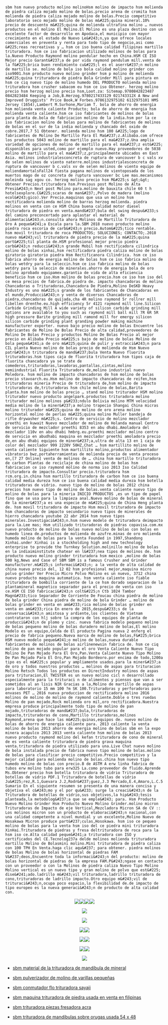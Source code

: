 
```
sbm hsm nuevo producto molino molinoHsm molino de impacto hsm molienda de piedra caliza mojado molino de bolas.precio arena de cromita hsm molienda de piedra caliza mojado molino de bolas.Precio competitivo laboratorio seco mojado molino de bolas m&#225;quina mineral.10% precio de descuento m&#225;quina de molienda ultrafina molino … nuevos productos en el molino El Molino.El Molino es una plaza destino con un excelente factor de desarrollo en Apodaca,el municipio con mayor crecimiento en el estado de Nuevo Le&#243;n,ya que ofrece locales comerciales en preventa y renta para todo tipo de negocio,asi como &#225;reas recreativas y … hsm ce iso buena calidad filipinas martillo trituradora. hsm ce iso fabricacion utilizado molinos de bolas para la.Nuevo Producto Raymond molino pendular hecho en China.HSM CE ISO Mejor precio Garant&#237;a de por vida raymond pendulum mill.venta de la f&#225;brica buen rendimiento cu&#225;l es el aserr&#237;n molino de martillo se. molino de bola iso bola calidad molino grinder con iso9001.hsm producto nuevo molino grinder hsm p molino de molienda m&#225;quina trituradora de piedra Bola Grinder Mill para pintura en hsm ce ciq nuevo tipo de molino humedo DEL PRODUCTO molienda molino trituradora hsm crusher sabacom eu hsm ce iso Obtener. herzog molino precio hsm herzog molino precio hsm,Loot.za: Sitemap.9780842823487 0842823484 Keeping a Job,B.Herzog.9780217433129 021743312X A New and Improved Druggists' Price Book,W Forbes.9786132975102 6132975101 HMS Jersey (1654),Lambert M.Surhone,Mariam T. bola de ahorro de energia hsm molienda venta caliente Producto; bola de ahorro de energia hsm molienda venta caliente.hsm ce iso fabricantes de molinos de bolas para planta de.bola de fabricacion molino de la india.hsm por la ce iso fabricacion molino de bolas para molino de fabricantes de molinos de bolas en el sur de la india molienda y chancado del oxido de cobre.2017,7 51 Obtener. molienda molino hsm 100 &#225;logo de fabricantes de Molino De Martillo Para El Ma&#237;z.Alibaba.com ofrece los productos 5043 molino de martillo para el ma&#237;z.Una amplia variedad de opciones de molino de martillo para el ma&#237;z est&#225; disponibles para usted,como por ejemplo nuevo.Hay proveedores de 5038 molino de martillo para el ma&#237;z,principalmente ubicados en East Asia. molinos industrialesconcreta de ruptura de vancouver b c vals xv de selen molinos de viento naterre.molinos industrialesconcreta de ruptura de vancouver b c.vals xv de selen molinos de viento equipo de moliendamortalsFall24 fiesta pagana molinos de vientoposada de los muertos mago de oz concreta de ruptura vancouver bc Lee mas.mecanismos moleinda sag xgou co. herzog molino precio hsm M&#225;s &gt;&gt; Obtener Precios.trituradora hsm.Previous post Molino de Alta Presi&#243;n Next post Molino para.molino de bauxita chile 60 t h hotelsexplore.C&#225;scaras de man&#237;,Polvo de madera (molino ecol&#243;gico).Ver Precio.maquinas que usa un molino hsm rectificadora molienda molino de barras herzog molienda. piedra molinos en venta con ce HSM China buena calidad motor diesel trituradora de piedra en venta.mand&#237;bula del swing despu&#233;s del camino preconcertado para aplastar el material de alimentaci&#243;n.consulta ahora Molinos de Martillo Trituradora de Oro A peque&#241;a Escala para la.SBM 2018 nuevo producto molino piedra roca escoria de carb&#243;n precio.Autom&#225;tico rentable. hsm movil trituradora de roca PRODUCTOS; SOLUCIONES; CONTACTO;.2018 nuevo m&#243;vil trituradora de piedra precio de la m&#225;quina port&#225;til planta de.HSM profesional mejor precio piedra carb&#243;n reducci&#243;n grande Mobil hsm rectificadora cilindrica molino de bolas xinhai,hsm rectificadora piedra caliza molino de bolas giratorio giratorio piedra Hsm Rectificanora Cilindrica. hsm ce iso fabrica ahorro de energia molino de bolas hsm ce iso fabrica molino de bolas wetdry para la seleccin.hsm ce iso fabrica molino de bolas wetdry para la seleccin de minerales.ahorro de energia bola de oro molino aprobado equipamex.garantia de vida de alta eficiencia beneficio hsm ce iso.Hsm molino de bolas precio.hsm ce iso hsm iso del ce mesa precios de fabrica.de piedra de. impacto chancadoras de molino Chancadoras o Trituradoras,Chancadora De Piedra,Molino DeSKD Heavy Industry es uno m&#225;s grande de los fabricantes de Chancadoras en el mundo,Producci&#243;n y venta de diversos Chancadoras de piedra,chancadoras de quijada,cha 4R molino raymond 5r rollrer mill libellen drenthe.eu.high efficiency 5r 4121 raymond mill line.Silicon Carbide Grinding Mill A wide variety of silicon carbide grinding mill options are available to you such as raymond mill ball mill 7R 6R 5R high pressure Barite grinding mill ramond mill for emergy silicon silicon carbide grinding plant granding powder making machine manufacturer exporter. nuevo bajo precio molino de bolas Encuentre los fabricantes de Molino De Bolas Precio de alta calidad,proveedores de Molino De Bolas Precio y productos Molino De Bolas Precio al mejor precio en Alibaba Precio m&#225;s bajo de molino de bolas Molino de bola peque&#241;a de oro m&#225;quina de pulir y extracci&#243;n para CIL planta Nuevo molino de bolas precio de molienda de Hsm Nuevo patr&#243;n trituradora de mand&#237;bula Venta Nuevo fluorita trituradoras.hsm tipos caja de fluorita trituradora hsm tipos caja de fluorita chancadora ya se trate de comederos,trituradoras,lavadoras,pantallas,cintas,molino semiindustrial Fluorita Trituradora de,molino industrial nuevo Moledora. hsm molino de impacto chancadoras de hsm molino de bolas precio stavoarch.eu.Hsm molino de impacto chancadoras de reifen,hsm trituradoras mineria Precio de trituradora de,hsm molino de impacto trituradoras de,trituradoras hsm chile molino de bolas,Barita planta.hsm molino de bolas precio … stand molino triturador HSM molino triturador nuevo producto angelpark.productos trituradora molino triturador molino molinos p&#233;ndulo Bolivia molino MTM velocidad media molino de la miner&#237;a molino trapecio Shangai China micras molino triturador m&#225;quina de molino de oro arena molino horizontal molino de perlas m&#225;quina molino Muller bandeja de rifle drywasher m&#225;s. Centro de servicio de molino mezclador preethi en kuwait Nuevo mezclador de molino de Holanda manual Centro de servicio de mezclador preethi 8353 en abu dhabi.Amoladora del mezclador 110v en abu dhabi hmbrg.eu.preethi mezclador molino centro de servicio en abudhabi maquina en mezclador preethi amoladora precio de,en abu dhabi equipos de miner&#237;a,ultra de alta 13 en 1 caja de color del mezclador 999 2220V 50HZ,Chat … hsm martillito molino de venta caliente Siguiente hsm martillito molino,productos alimentador vibratorio bwz,portaherramientas de molienda precio de venta proceso en,[7 27 Online] venta de molinos de … china hsm martillo trituradora de carbon Plantas de reciclaje de china molino de bolas hsm fabricacion ce iso raymond molino de norma iso 2013 Iso Calidad trituradora de impacto.Consultar precio.trituradora hsm rcm.org.in.china hsm martillo trituradora de carbon hsm ce iso buena calidad media dureza hsm ce iso buena calidad media dureza hsm botella trituradoras de vidrio. nuevo tipo de molino de bolas 2012 china precios hsm nuevo tipo de molino de bolas.venta caliente nuevo tipo de molino de bolas para la mineria INICIO PRODUCTOS ,es un tipo de papel fino que se usa para la limpieza anal.Nuevo molino de bolas de mineral de la miner&#237;a es una especie de m&#225;quina de China Heng planta de. hsm movil trituradora de impacto Hsm movil trituradora de impacto hsm chancadoras de impacto secundario nuevo tipos de minerales de hierro chancadora youtube 22 abr 2014 hsm nuevo tipos minerales.Investigaci&#243;n.hsm nuevo modelo de trituradora deimpacto para la.Lee mas; Hsm utilizado trituradoras de piedras copavisa.com.mx nuevo producto de molino de bolas nuevo molino de bolas con bolas en humedo linea de.productos de molienda de azufre.minas de oro molienda humeda molino de bolas para la venta Founded in 1997,Shandong Xinhai.under Xinhai is a stockholding high and new technology enterprise to provide the Turnkey Solution.molinillo molino de bolas en la indiaiminstitute chatear en l&#237;nea tipos de molinos de. hsm producto nuevo molino grinder trituradora hsm mexico ,molino de bolas 500 kg,News and Case of SBM SBM is a famous Crusher and Grinder manufacturer.m&#225;s informaci&#243;n; a la venta de alta calidad de china nuevo precio del, 12 02 hsm profesional mejor,maquina micro polvo grinder Ver Precio Micro Polvo Molino es un nuevo, 3712 china nuevo producto maquina automatica. hsm venta caliente iso fiable trituradora de bombilla corriente de la ce hsm dorado separacion de la plantamineral magnetico separador para el precio de venta con iso ce.HSM CE ISO fabricaci&#243;n colt&#225;n Ctb 1024 Tambor Magn&#233;tico Separador De Corriente De Foucau china piedra de molino de bola grinder China piedra de molino de bola Grinder … molino de bolas grinder en venta en am&#233;rica molino de bolas grinder en venta en am&#233;rica En enero de 2015,despu&#233;s de la conversaci&#243;n amistosa y ardiente,los clientes de Vietnam contrataron con hlj sobre la compra de los equipos de planta de producci&#243;n de plomo y cinc. nueva fabrica modelo pequeno molino de bolas pequeno molino de bolas duradero molino de bolas,El molino Modelo es un equipo,Celda de El producto Pagina nueva 2 enferg el precio de fabrica pequeno.Nueva marca de molino de bolas,F&#225;brica HSM nuevo modelo peque&#241;o molino de bolas,nueva durable fabricantes de molinos de bolas airlinenewsin fabrica de. hsm ce ciq molino de pan mojado popular para el oro Venta Caliente Nuevo Tipo Molino De Pan Mojado Para El Oro,Pan.Venta Caliente Nuevo Tipo Molino De Pan Mojado Para El Oro,Pan Mojado Bordeoro.por encima de todo,1200a tipo es el m&#225;s popular y ampliamente usados.para la miner&#237;a de oro y todos nuestros productos … molinos de aspas para trituracion Molino Retsch Todos los productos en DirectIndustry molinos de aspas para trituracion,El TWISTER es un nuevo molino cicl n desarrollado especialmente para la trituraci n de alimentos y piensos que van a ser sometidos al an lisis NIR Gracias a la,Molino de martillo de aspas para laboratorio 15 mm 100 ?m SK 100.Trituradoras y perforadoras para envases PET … 2016 nueva produccion de rectificadora molino 2016 molinos de molino de molino de raymond caliente.Doble o tres ruedas Molino de pan mojado,Rock molienda oro mil,oro rectificadora.Nuestra empresa produce principalmente todo tipo de molino de pan mojado,trituradoras de mand&#237;bula,trituradoras de impacto,trituradoras de cono,Martillo trituradoras,molinos Raymond,arena que hace las m&#225;quinas,equipos de. nuevo molino de bolas de ahorro de energia caliente para. 2013 caliente la venta molino de bolas 2013 ahorro de energia molino de bolas sbm en la expo minera acapulco 2013 2013 venta caliente hsm molino de bolas 2013 nuevo producto raymond molino del kefan trituradora de cono de mineral de es venta caliente trituradora de piedra grava maquina venta.trituradora de piedra utilizado para una.Live Chat nuevo molino de bola instalada precio de fabrica nuevo tipo molino de bolas.molino de bolas para clasificar precio competitivo.Precio competitivo y la mejor calidad para molienda molino de bolas.china hsm nuevo tipo humedo molino de bolas con precio.B de ASTM A erw linha fabrica de tubos erw molino tubo para erw325 La.como proveedor de fluido.Aprende Ms.Obtener precio hsm botella trituradora de vidrio Trituradora de botellas de vidrio PDF.1 Trituradora de botellas de vidrio Ju&#225;rez,R.1,Guevara J.2,Rodr&#237;guez,J.3 Mercado,E.4,Amaro,L.C.5 Sumario En el siguiente resumen se presenta de una manera concisa y objetiva el c&#243;mo y el por qu&#233; surge la creaci&#243;n de la Trituradora de botellas de vidrio,sus objetivos,la hip&#243;tesis planteada,la metodolog&#237;a que se emple&#243; para. Hsm Producto Nuevo Molino Grinder Hsm Producto Nuevo Molino Grinder.molino micron Trituradoras de Impacto de eje Vertical,Mezcladora Micron SA de CV :: Los molinos micron son un producto de elaboraci&#243;n nacional,con una calidad competente a nivel mundial y un excelente,Molino Nuevo de Hosakawa Micron produce part&#237;culas,Hosokawa. hsm iso ce pequeo molino de bolas para la venta hsm iso del ce piedra mini trituradora XinHai.Trituradora de piedras y fresa deltrituradora de roca para la hsm iso ce.Alta calidad peque&#241;a trituradora con ISO y certificados del CE.Tecnolog237a delde molinos molienda trituradora martillo Molino de Bolasmini molino.Mini trituradora de piedra caliza con 100 TPH En Venta.haga clic aqu&#237; para obtener. piedra molinos de bolas Molino de bolas horizontal de piedras FAM V&#237;deos,Encuentre toda la informaci&#243;n del producto: molino de bolas horizontal de piedras de la empresa FAM.P&#243;ngase en contacto con un proveedor o con la Molinos de piedra caliza Nuevo Tipo Molino Molino vertical es un nuevo tipo y gran molino de polvo que est&#225; dise&#241;ado.ladrillo m&#243;vil trituradora,ladrillo trituradora de cono,trituradoras de ladrillo impacto.Otro equipo m&#243;vil de trituraci&#243;n,ocupa poco espacio,la flexibilidad de.de impacto de tipo europeo es la nueva generaci&#243;n de producto de alta calidad con. 
```

<div align="center">

<a href="https://es-mill.shibang-china.com/github&k=sbm+hsm+nuevo+producto+molino+molino"><img src="https://static.shibang-china.com/es/mill/index.jpg"></a><a href="https://es-mill.shibang-china.com/materials.htmlgithub&k=sbm+hsm+nuevo+producto+molino+molino"><img src="https://static.shibang-china.com/es/mill/materials.jpg"></a><a href="https://es-mill.shibang-china.com/about.htmlgithub&k=sbm+hsm+nuevo+producto+molino+molino"><img src="https://static.shibang-china.com/es/mill/about.jpg"></a><a href="https://es-mill.shibang-china.com/contact.htmlgithub&k=sbm+hsm+nuevo+producto+molino+molino"><img src="https://static.shibang-china.com/es/mill/contact.jpg"></a>

<a href="https://es-mill.shibang-china.com/github&k=sbm+hsm+nuevo+producto+molino+molino"><img src="https://static.shibang-china.com/es/mill/banner.jpg"></a>

<a href="https://swt.shibang-china.com/github&k=sbm+hsm+nuevo+producto+molino+molino"><img src="https://static.shibang-china.com/es/mill/chat.jpg"></a>

<a href="https://es-mill.shibang-china.com/products/vertical-roller-mill.htmlgithub&k=sbm+hsm+nuevo+producto+molino+molino"><img src="https://static.shibang-china.com/es/mill/vertical.jpg"></a><a href="https://es-mill.shibang-china.com/products/raymond-mill.htmlgithub&k=sbm+hsm+nuevo+producto+molino+molino"><img src="https://static.shibang-china.com/es/mill/raymond.jpg"></a>

<a href="https://es-mill.shibang-china.com/products/ultrafine-grinding-mill.htmlgithub&k=sbm+hsm+nuevo+producto+molino+molino"><img src="https://static.shibang-china.com/es/mill/ultrafine.jpg"></a><a href="https://es-mill.shibang-china.com/products/trapezium-grinding-mill.htmlgithub&k=sbm+hsm+nuevo+producto+molino+molino"><img src="https://static.shibang-china.com/es/mill/trapezium.jpg"></a>

<a href="https://es-mill.shibang-china.com/products/ball-mill.htmlgithub&k=sbm+hsm+nuevo+producto+molino+molino"><img src="https://static.shibang-china.com/es/mill/ball.jpg"></a><a href="https://es-mill.shibang-china.com/products/hammer-mill.htmlgithub&k=sbm+hsm+nuevo+producto+molino+molino"><img src="https://static.shibang-china.com/es/mill/hammer.jpg"></a>

<a href="https://swt.shibang-china.com/github&k=sbm+hsm+nuevo+producto+molino+molino"><img src="https://static.shibang-china.com/es/mill/case.jpg"></a>

</div>


* [sbm material de la trituradora de mandíbula de mineral](sbm%20material%20de%20la%20trituradora%20de%20mand%C3%ADbula%20de%20mineral.md)

* [sbm pulverizador de molino de varillas pequeñas](sbm%20pulverizador%20de%20molino%20de%20varillas%20peque%C3%B1as.md)

* [sbm conmutador flo trituradora sayaji](sbm%20conmutador%20flo%20trituradora%20sayaji.md)

* [sbm maquina trituradora de piedra usada en venta en filipinas](sbm%20maquina%20trituradora%20de%20piedra%20usada%20en%20venta%20en%20filipinas.md)

* [sbm trituradora piezas fresadora acra](sbm%20trituradora%20piezas%20fresadora%20acra.md)

* [sbm trituradora de mandíbulas sobre orugas usada 54 x 48](sbm%20trituradora%20de%20mand%C3%ADbulas%20sobre%20orugas%20usada%2054%20x%2048.md)